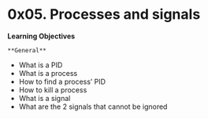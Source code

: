 # 0x05. Processes and signals
 
**Learning Objectives**

    **General**

- What is a PID
- What is a process
- How to find a process’ PID
- How to kill a process
- What is a signal
- What are the 2 signals that cannot be ignored
